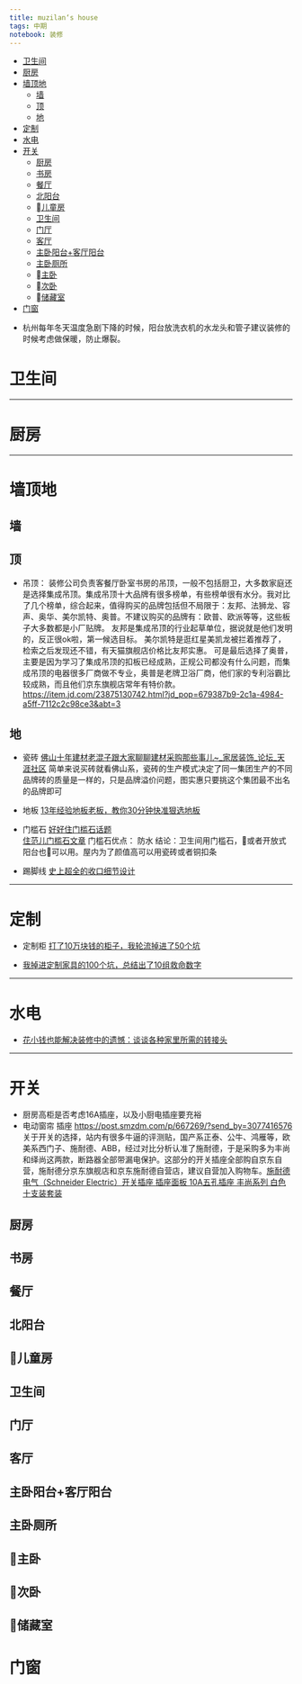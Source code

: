 ```yaml
---
title: muzilan‘s house
tags: 中期
notebook: 装修
---
```


<!-- TOC -->

- [卫生间](#卫生间)
- [厨房](#厨房)
- [墙顶地](#墙顶地)
    - [墙](#墙)
    - [顶](#顶)
    - [地](#地)
- [定制](#定制)
- [水电](#水电)
- [开关](#开关)
    - [厨房](#厨房-1)
    - [书房](#书房)
    - [餐厅](#餐厅)
    - [北阳台](#北阳台)
    - [儿童房](#儿童房)
    - [卫生间](#卫生间-1)
    - [门厅](#门厅)
    - [客厅](#客厅)
    - [主卧阳台+客厅阳台](#主卧阳台客厅阳台)
    - [主卧厕所](#主卧厕所)
    - [主卧](#主卧)
    - [次卧](#次卧)
    - [储藏室](#储藏室)
- [门窗](#门窗)

<!-- /TOC -->
- 杭州每年冬天温度急剧下降的时候，阳台放洗衣机的水龙头和管子建议装修的时候考虑做保暖，防止爆裂。

# 卫生间
----

# 厨房
----

# 墙顶地

## 墙

## 顶

- 吊顶： 装修公司负责客餐厅卧室书房的吊顶，一般不包括厨卫，大多数家庭还是选择集成吊顶。集成吊顶十大品牌有很多榜单，有些榜单很有水分。我对比了几个榜单，综合起来，值得购买的品牌包括但不局限于：友邦、法狮龙、容声、奥华、美尔凯特、奥普。不建议购买的品牌有：欧普、欧派等等，这些板子大多数都是小厂贴牌。
友邦是集成吊顶的行业起草单位，据说就是他们发明的，反正很ok啦，第一候选目标。
美尔凯特是逛红星美凯龙被拦着推荐了，检索之后发现还不错，有天猫旗舰店价格比友邦实惠。
可是最后选择了奥普，主要是因为学习了集成吊顶的扣板已经成熟，正规公司都没有什么问题，而集成吊顶的电器很多厂商做不专业，奥普是老牌卫浴厂商，他们家的专利浴霸比较成熟，而且他们京东旗舰店常年有特价款。https://item.jd.com/23875130742.html?jd_pop=679387b9-2c1a-4984-a5ff-7112c2c98ce3&abt=3

## 地

- 瓷砖 [佛山十年建材老混子跟大家聊聊建材采购那些事儿~_家居装饰_论坛_天涯社区](http://bbs.tianya.cn/post-766-389060-1.shtml) 
简单来说买砖就看佛山系，瓷砖的生产模式决定了同一集团生产的不同品牌砖的质量是一样的，只是品牌溢价问题，图实惠只要挑这个集团最不出名的品牌即可

- 地板 [13年经验地板老板，教你30分钟快准狠选地板](https://mp.weixin.qq.com/s/OdGHuIry9sie4ZufAvD0kw)

- 门槛石 
[好好住门槛石话题](https://m.haohaozhu.com/question/30.html?hz_dev=ios&hz_share_plfm=wx&hz_share_uid=ZFFuWmNMTEM3S3F4TEI3bC9PNmtydz09OjBmZjZlNDBkZTE2MjdlNzNiODU3YTAzMjFhYTNkMzA1)  
[住范儿门槛石文章](https://mp.weixin.qq.com/s/ZA3CrqvpeSF9cbyJrEWCXw)
门槛石优点： 防水
结论：卫生间用门槛石，或者开放式阳台也可以用。屋内为了颜值高可以用瓷砖或者铜扣条

- 踢脚线
[史上超全的收口细节设计](https://mp.weixin.qq.com/s/M2yW8odLQroOw7-asAThyw)




----

# 定制
- 定制柜
[打了10万块钱的柜子，我轮流掉进了50个坑](https://mp.weixin.qq.com/s/u8wxMmBooxTpe6BhgGq6JQ)

- [我掉进定制家具的100个坑，总结出了10组救命数字](https://mp.weixin.qq.com/s/2cqxLUDALNfKl_tvqnKQQQ)

----

# 水电

- [花小钱也能解决装修中的遗憾：谈谈各种家里所需的转接头](https://post.smzdm.com/p/27618/)
----

# 开关
- 厨房高柜是否考虑16A插座，以及小厨电插座要充裕  
- 电动窗帘 插座
https://post.smzdm.com/p/667269/?send_by=3077416576
关于开关的选择，站内有很多牛逼的评测贴，国产系正泰、公牛、鸿雁等，欧美系西门子、施耐德、ABB，经过对比分析认准了施耐德，于是采购多为丰尚和绎尚这两款，断路器全部带漏电保护。这部分的开关插座全部购自京东自营，施耐德分京东旗舰店和京东施耐德自营店，建议自营加入购物车。[施耐德电气（Schneider Electric）开关插座 插座面板 10A五孔插座 丰尚系列 白色 十支装套装](https://re.jd.com/cps/item/2034007.html?cu=true&utm_source=www.linkstars.com&utm_medium=tuiguang&utm_campaign=t_1000089893_156_0_184__058ea90075e8abd7&utm_term=5f5e5219fea74548be453faf790523f5&abt=3)

## 厨房

## 书房
## 餐厅
## 北阳台

## 儿童房
## 卫生间

## 门厅
## 客厅
## 主卧阳台+客厅阳台

## 主卧厕所

## 主卧
## 次卧
## 储藏室





# 门窗




